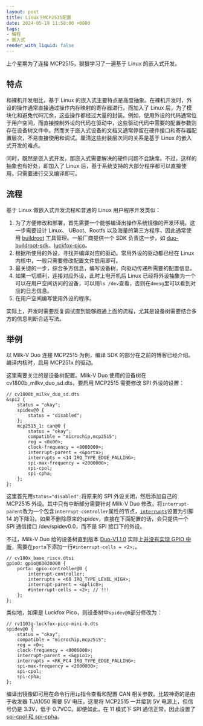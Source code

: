 ```yaml
---
layout: post
title: Linux下MCP2515配置
date: 2024-05-19 11:58:00 +0800
tags: 
- 编程
- 嵌入式
render_with_liquid: false
---
```


上个星期为了连接 MCP2515，狠狠学习了一遍基于 Linux 的嵌入式开发。

## 特点

和裸机开发相比，基于 Linux 的嵌入式主要特点是高度抽象。在裸机开发时，外设的操作通常直接通过操作内存映射的寄存器进行。而加入了 Linux 后，为了模块化和避免代码冗余，这些操作都经过大量的封装。例如，使用外设的代码通常位于用户空间，而直接控制外设的代码在驱动中，这些驱动代码中需要的配置参数则存在设备树文件中。然而关于嵌入式设备的文档又通常停留在硬件接口和寄存器配置层次，不易直接使用和调试。厘清这些封装层次间的关系是基于 Linux 的嵌入式开发的难点。

同时，既然是嵌入式开发，那嵌入式需要解决的硬件问题不会缺席。不过，这样的抽象也有好处，即加入了 Linux 后，基于系统支持的大部分程序都可以直接使用，只需要进行交叉编译即可。

## 流程

基于 Linux 做嵌入式开发流程和普通的 Linux 用户程序开发类似：

1. 为了方便修改和部署，首先需要一个能够编译出操作系统镜像的开发环境。这一步需要设计 Linux、 UBoot、Rootfs 以及海量的第三方程序，因此通常使用 [buildroot](https://buildroot.org/) 工具管理。一般厂商提供一个 SDK 负责这一步，如 [duo-buildroot-sdk](https://github.com/milkv-duo/duo-buildroot-sdk)、[luckfox-pico](https://github.com/LuckfoxTECH/luckfox-pico)。
2. 根据所使用的外设，寻找并编译对应的驱动。常用外设的驱动都已经在 Linux 内核中，一般只需要修改配置文件启用即可。
3. 最关键的一步，综合多方信息，编写设备树，向驱动传递所需要的配置信息。
4. 如果一切顺利，连接对应外设，此时上电开机后 Linux 已经将外设抽象为一个可以在用户空间访问的设备，可以用`ls /dev`查看，否则在`dmesg`里可以看到对应的日志信息。
5. 在用户空间编写使用外设的程序。

实际上，开发时需要反复调试直到能够跑通上面的流程，尤其是设备树需要结合多方的信息判断合适写法。

## 举例

以 Milk-V Duo 连接 MCP2515 为例，编译 SDK 的部分在之前的博客已经介绍。编译内核时，启用 MCP251x 的驱动。

这里需要关注的是设备树配置。Milk-V Duo 使用的设备树在 cv1800b_milkv_duo_sd.dts，要启用 MCP2515 需要修改 SPI 外设的设置：

```
// cv1800b_milkv_duo_sd.dts
&spi2 {
    status = "okay";
    spidev@0 {
        status = "disabled";
    };
    mcp2515_1: can@0 {
        status = "okay";
        compatible = "microchip,mcp2515";
        reg = <0x00>;
        clock-frequency = <8000000>;
        interrupt-parent = <&porta>;
        interrupts = <14 IRQ_TYPE_EDGE_FALLING>;
        spi-max-frequency = <2000000>;
        spi-cpol;
        spi-cpha;
    };
};
```

这里首先用`status="disabled";`将原来的 SPI 外设关闭，然后添加自己的 MCP2515 外设。其中只有中断部分需要针对 Milk-V Duo 修改，将`interrupt-parent`改为一个包含`interrupt-controller`属性的节点，[`interrupts`](https://www.kernel.org/doc/Documentation/devicetree/bindings/interrupt-controller/interrupts.txt)设置为引脚 14 的下降沿。如果不删除原来的spidev，直接在下面配置的话，会只提供一个 SPI 通信接口 /dev/spidev0.0，而不是 SPI 接口下的外设。

不过，Milk-V Duo 给的设备树直到版本 [Duo-V1.1.0](https://github.com/milkv-duo/duo-buildroot-sdk/releases/tag/Duo-V1.1.0) 实际上[并没有实现 GPIO 中断](https://community.milkv.io/t/gpio/1251/4)，需要在`porta`下添加一行`#interrupt-cells = <2>;`。
```
// cv180x_base_riscv.dtsi
gpio0: gpio@03020000 {
    porta: gpio-controller@0 {
        interrupt-controller;
        interrupts = <60 IRQ_TYPE_LEVEL_HIGH>;
        interrupt-parent = <&plic0>;
        #interrupt-cells = <2>; // !!!
    };
};
```

类似地，如果是 Luckfox Pico，则设备树中`spidev@0`部分修改为：

```
// rv1103g-luckfox-pico-mini-b.dts
spidev@0 {
    status = "okay";
    compatible = "microchip,mcp2515";
    reg = <0>;
    clock-frequency = <8000000>;
    interrupt-parent = <&gpio1>;
    interrupts = <RK_PC4 IRQ_TYPE_EDGE_FALLING>;
    spi-max-frequency = <2000000>;
    spi-cpol;
    spi-cpha;
};
```

编译出镜像即可用在命令行用`ip`指令查看和配置 CAN 相关参数。比较神奇的是由于收发器 TJA1050 需要 5V 电压，这里将 MCP2515 一并接到 5V 电源上，但信号仍是 3.3V，低于 0.7VCC。即便如此，在 11 模式下 SPI 通信正常，因此设置了 [spi-cpol 和 spi-cpha](https://blog.csdn.net/win2000_li/article/details/100053217)。
